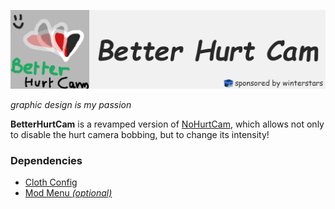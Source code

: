![sexo](https://raw.githubusercontent.com/uku3lig/betterhurtcam/master/banner.png)

*graphic design is my passion*

**BetterHurtCam** is a revamped version of [NoHurtCam](https://github.com/UltraBlackLinux/noHurtCam), which allows not only to disable the hurt camera bobbing, but to change its intensity!

### Dependencies
* [Cloth Config](https://www.curseforge.com/minecraft/mc-mods/cloth-config)
* [Mod Menu *(optional)*](https://modrinth.com/mod/modmenu)